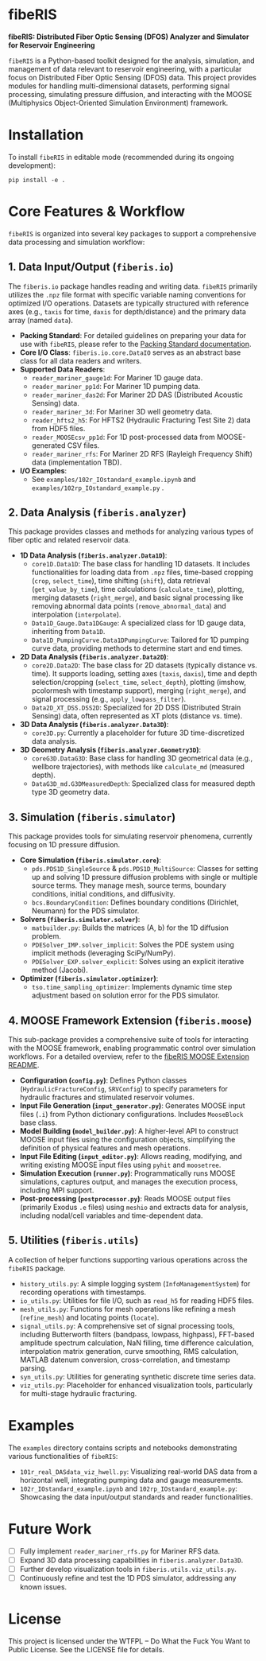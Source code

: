 # fibeRIS

**fibeRIS: Distributed Fiber Optic Sensing (DFOS) Analyzer and Simulator for Reservoir Engineering**

`fibeRIS` is a Python-based toolkit designed for the analysis, simulation, and management of data relevant to reservoir engineering, with a particular focus on Distributed Fiber Optic Sensing (DFOS) data. This project provides modules for handling multi-dimensional datasets, performing signal processing, simulating pressure diffusion, and interacting with the MOOSE (Multiphysics Object-Oriented Simulation Environment) framework.

# Installation

To install `fibeRIS` in editable mode (recommended during its ongoing development):

```
pip install -e .
```

# Core Features & Workflow

`fibeRIS` is organized into several key packages to support a comprehensive data processing and simulation workflow:

## 1. Data Input/Output (`fiberis.io`)

The `fiberis.io` package handles reading and writing data. `fibeRIS` primarily utilizes the `.npz` file format with specific variable naming conventions for optimized I/O operations. Datasets are typically structured with reference axes (e.g., `taxis` for time, `daxis` for depth/distance) and the primary data array (named `data`).

- **Packing Standard**: For detailed guidelines on preparing your data for use with `fibeRIS`, please refer to the [Packing Standard documentation](docs/packing_starndard.md). 
- **Core I/O Class**: `fiberis.io.core.DataIO` serves as an abstract base class for all data readers and writers. 
- **Supported Data Readers**:
  - `reader_mariner_gauge1d`: For Mariner 1D gauge data. 
  - `reader_mariner_pp1d`: For Mariner 1D pumping data. 
  - `reader_mariner_das2d`: For Mariner 2D DAS (Distributed Acoustic Sensing) data. 
  - `reader_mariner_3d`: For Mariner 3D well geometry data. 
  - `reader_hfts2_h5`: For HFTS2 (Hydraulic Fracturing Test Site 2) data from HDF5 files. 
  - `reader_MOOSEcsv_pp1d`: For 1D post-processed data from MOOSE-generated CSV files. 
  - `reader_mariner_rfs`: For Mariner 2D RFS (Rayleigh Frequency Shift) data (implementation TBD). 
- **I/O Examples**:
  - See `examples/102r_IOstandard_example.ipynb`  and `examples/102rp_IOstandard_example.py` .

## 2. Data Analysis (`fiberis.analyzer`)

This package provides classes and methods for analyzing various types of fiber optic and related reservoir data.

- **1D Data Analysis (`fiberis.analyzer.Data1D`)**:
  - `core1D.Data1D`: The base class for handling 1D datasets. It includes functionalities for loading data from `.npz` files, time-based cropping (`crop`, `select_time`), time shifting (`shift`), data retrieval (`get_value_by_time`), time calculations (`calculate_time`), plotting, merging datasets (`right_merge`), and basic signal processing like removing abnormal data points (`remove_abnormal_data`) and interpolation (`interpolate`). 
  - `Data1D_Gauge.Data1DGauge`: A specialized class for 1D gauge data, inheriting from `Data1D`. 
  - `Data1D_PumpingCurve.Data1DPumpingCurve`: Tailored for 1D pumping curve data, providing methods to determine start and end times. 
- **2D Data Analysis (`fiberis.analyzer.Data2D`)**:
  - `core2D.Data2D`: The base class for 2D datasets (typically distance vs. time). It supports loading, setting axes (`taxis`, `daxis`), time and depth selection/cropping (`select_time`, `select_depth`), plotting (imshow, pcolormesh with timestamp support), merging (`right_merge`), and signal processing (e.g., `apply_lowpass_filter`). 
  - `Data2D_XT_DSS.DSS2D`: Specialized for 2D DSS (Distributed Strain Sensing) data, often represented as XT plots (distance vs. time). 
- **3D Data Analysis (`fiberis.analyzer.Data3D`)**:
  - `core3D.py`: Currently a placeholder for future 3D time-discretized data analysis. 
- **3D Geometry Analysis (`fiberis.analyzer.Geometry3D`)**:
  - `coreG3D.DataG3D`: Base class for handling 3D geometrical data (e.g., wellbore trajectories), with methods like `calculate_md` (measured depth). 
  - `DataG3D_md.G3DMeasuredDepth`: Specialized class for measured depth type 3D geometry data. 

## 3. Simulation (`fiberis.simulator`)

This package provides tools for simulating reservoir phenomena, currently focusing on 1D pressure diffusion.

- **Core Simulation (`fiberis.simulator.core`)**:
  - `pds.PDS1D_SingleSource` & `pds.PDS1D_MultiSource`: Classes for setting up and solving 1D pressure diffusion problems with single or multiple source terms. They manage mesh, source terms, boundary conditions, initial conditions, and diffusivity. 
  - `bcs.BoundaryCondition`: Defines boundary conditions (Dirichlet, Neumann) for the PDS simulator. 
- **Solvers (`fiberis.simulator.solver`)**:
  - `matbuilder.py`: Builds the matrices (A, b) for the 1D diffusion problem. 
  - `PDESolver_IMP.solver_implicit`: Solves the PDE system using implicit methods (leveraging SciPy/NumPy). 
  - `PDESolver_EXP.solver_explicit`: Solves using an explicit iterative method (Jacobi). 
- **Optimizer (`fiberis.simulator.optimizer`)**:
  - `tso.time_sampling_optimizer`: Implements dynamic time step adjustment based on solution error for the PDS simulator. 

## 4. MOOSE Framework Extension (`fiberis.moose`)

This sub-package provides a comprehensive suite of tools for interacting with the MOOSE framework, enabling programmatic control over simulation workflows. For a detailed overview, refer to the [fibeRIS MOOSE Extension README](src/fiberis/moose/README.md). 

- **Configuration (`config.py`)**: Defines Python classes (`HydraulicFractureConfig`, `SRVConfig`) to specify parameters for hydraulic fractures and stimulated reservoir volumes. 
- **Input File Generation (`input_generator.py`)**: Generates MOOSE input files (`.i`) from Python dictionary configurations. Includes `MooseBlock` base class. 
- **Model Building (`model_builder.py`)**: A higher-level API to construct MOOSE input files using the configuration objects, simplifying the definition of physical features and mesh operations. 
- **Input File Editing (`input_editor.py`)**: Allows reading, modifying, and writing existing MOOSE input files using `pyhit` and `moosetree`. 
- **Simulation Execution (`runner.py`)**: Programmatically runs MOOSE simulations, captures output, and manages the execution process, including MPI support. 
- **Post-processing (`postprocessor.py`)**: Reads MOOSE output files (primarily Exodus `.e` files) using `meshio` and extracts data for analysis, including nodal/cell variables and time-dependent data. 

## 5. Utilities (`fiberis.utils`)

A collection of helper functions supporting various operations across the `fibeRIS` package.

- `history_utils.py`: A simple logging system (`InfoManagementSystem`) for recording operations with timestamps. 
- `io_utils.py`: Utilities for file I/O, such as `read_h5` for reading HDF5 files. 
- `mesh_utils.py`: Functions for mesh operations like refining a mesh (`refine_mesh`) and locating points (`locate`). 
- `signal_utils.py`: A comprehensive set of signal processing tools, including Butterworth filters (bandpass, lowpass, highpass), FFT-based amplitude spectrum calculation, NaN filling, time difference calculation, interpolation matrix generation, curve smoothing, RMS calculation, MATLAB datenum conversion, cross-correlation, and timestamp parsing. 
- `syn_utils.py`: Utilities for generating synthetic discrete time series data. 
- `viz_utils.py`: Placeholder for enhanced visualization tools, particularly for multi-stage hydraulic fracturing. 

# Examples

The `examples` directory contains scripts and notebooks demonstrating various functionalities of `fibeRIS`:

- `101r_real_DASdata_viz_hwell.py`: Visualizing real-world DAS data from a horizontal well, integrating pumping data and gauge measurements. 
- `102r_IOstandard_example.ipynb` and `102rp_IOstandard_example.py`: Showcasing the data input/output standards and reader functionalities.  

# Future Work

- [ ] Fully implement `reader_mariner_rfs.py` for Mariner RFS data.
- [ ] Expand 3D data processing capabilities in `fiberis.analyzer.Data3D`.
- [ ] Further develop visualization tools in `fiberis.utils.viz_utils.py`.
- [ ] Continuously refine and test the 1D PDS simulator, addressing any known issues.

# License

This project is licensed under the WTFPL – Do What the Fuck You Want to Public License. See the LICENSE file for details.
